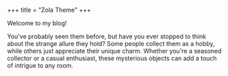 +++
title = "Zola Theme"
+++

Welcome to my blog!

You've probably seen them before, but have you ever stopped to think about the strange allure they hold? Some people collect them as a hobby, while others just appreciate their unique charm. Whether you're a seasoned collector or a casual enthusiast, these mysterious objects can add a touch of intrigue to any room.
